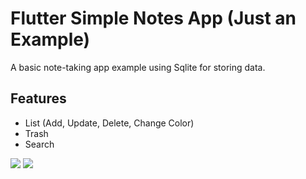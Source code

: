 # Flutter Simple Notes App (Just an Example)

A basic note-taking app example using Sqlite for storing data.

## Features
* List (Add, Update, Delete, Change Color)
* Trash
* Search

<img src="https://raw.githubusercontent.com/phamtung1/flutter-simple-notes-app/master/screenshots/main_v1.JPEG" />

<img src="https://raw.githubusercontent.com/phamtung1/flutter-simple-notes-app/master/screenshots/update_v1.JPEG" />
